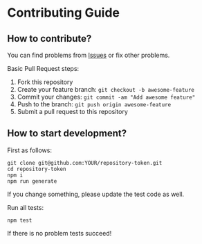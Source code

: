 # Contributing Guide

## How to contribute?

You can find problems from [Issues](https://github.com/dev-protocol/repository-token/issues) or fix other problems.

Basic Pull Request steps:

1. Fork this repository
1. Create your feature branch: `git checkout -b awesome-feature`
1. Commit your changes: `git commit -am "Add awesome feature"`
1. Push to the branch: `git push origin awesome-feature`
1. Submit a pull request to this repository

## How to start development?

First as follows:

```
git clone git@github.com:YOUR/repository-token.git
cd repository-token
npm i
npm run generate
```

If you change something, please update the test code as well.

Run all tests:

```
npm test
```

If there is no problem tests succeed!
